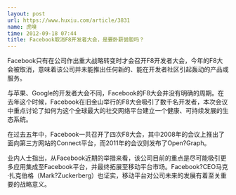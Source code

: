 ```yaml
---
layout: post
url: https://www.huxiu.com/article/3831
name: 虎嗅
time: 2012-09-18 07:44
title: Facebook取消F8开发者大会，是要卧薪尝胆吗？
---
```

Facebook只有在公司作出重大战略转变时才会召开F8开发者大会，今年的F8大会被取消，意味着该公司并未能推出任何新的、能在开发者社区引起轰动的产品或服务。

与苹果、Google的开发者大会不同，Facebook的F8大会并没有明确的周期。在去年这个时候，Facebook在旧金山举行的F8大会吸引了数千名开发者，本次会议中重点讨论了如何为这个全球最大的社交网络平台建立一个健康、可持续发展的生态系统。

在过去五年中，Facebook一共召开了四次F8大会，其中2008年的会议上推出了面向第三方网站的Connect平台，而2011年的会议则发布了Open?Graph。

业内人士指出，从Facebook近期的举措来看，该公司目前的重点是尽可能吸引更多应用集成至Facebook平台，并最终拓展至移动平台市场。Facebook?CEO马克·扎克伯格（Mark?Zuckerberg）也证实，移动平台对公司未来的发展有着至关重要的战略意义。

